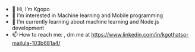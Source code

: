 - 👋 Hi, I’m Kgopo
- 👀 I’m interested in Machine learning and Mobile programming
- 🌱 I’m currently learning about machine learning and Node.js development
- 📫 How to reach me: , dm me at https://www.linkedin.com/in/kgothatso-mailula-103b681a4/

<!---
KgopoMailula806/KgopoMailula806 is a ✨ special ✨ repository because its `README.md` (this file) appears on your GitHub profile.
You can click the Preview link to take a look at your changes.
--->

